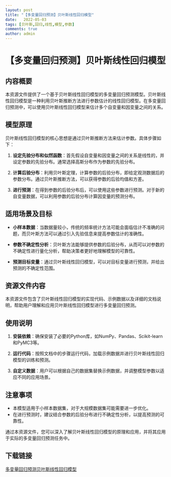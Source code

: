 ```yaml
---
layout: post
title: "【多变量回归预测】贝叶斯线性回归模型"
date:   2022-05-03
tags: [贝叶斯,回归,线性,模型,参数]
comments: true
author: admin
---
```

# 【多变量回归预测】贝叶斯线性回归模型

## 内容概要

本资源文件提供了一个基于贝叶斯线性回归模型的多变量回归预测模型。贝叶斯线性回归模型是一种利用贝叶斯推断方法进行参数估计的线性回归模型。在多变量回归预测中，可以使用贝叶斯线性回归模型来估计多个自变量和因变量之间的关系。

## 模型原理

贝叶斯线性回归模型的核心思想是通过贝叶斯推断方法来估计参数。具体步骤如下：

1. **设定先验分布和似然函数**：首先假设自变量和因变量之间的关系是线性的，并设定参数的先验分布。通常选择高斯分布作为参数的先验分布。

2. **计算后验分布**：利用贝叶斯定理，计算参数的后验分布，即给定观测数据后的参数分布。通过贝叶斯推断方法，可以获得参数的后验均值和方差。

3. **进行预测**：在得到参数的后验分布后，可以使用这些参数进行预测。对于新的自变量数据，可以利用参数的后验分布计算因变量的预测分布。

## 适用场景及目标

- **小样本数据**：当数据量较小，传统的频率统计方法可能会面临估计不准确的问题，而贝叶斯方法可以通过引入先验信息来提高参数估计的准确性。

- **参数不确定性分析**：贝叶斯方法能够提供参数的后验分布，从而可以对参数的不确定性进行量化分析，帮助决策者更好地理解模型的可靠性。

- **预测目标变量**：通过贝叶斯线性回归模型，可以对目标变量进行预测，并给出预测的不确定性范围。

## 资源文件内容

本资源文件包含了贝叶斯线性回归模型的实现代码、示例数据以及详细的文档说明，帮助用户理解和应用贝叶斯线性回归模型进行多变量回归预测。

## 使用说明

1. **安装依赖**：确保安装了必要的Python库，如NumPy、Pandas、Scikit-learn和PyMC3等。

2. **运行代码**：按照文档中的步骤运行代码，加载示例数据并进行贝叶斯线性回归模型的训练和预测。

3. **自定义数据**：用户可以根据自己的数据集替换示例数据，并调整模型参数以适应不同的应用场景。

## 注意事项

- 本模型适用于小样本数据集，对于大规模数据集可能需要进一步优化。
- 在进行预测时，建议结合参数的后验分布进行不确定性分析，以提高预测的可靠性。

通过本资源文件，您可以深入了解贝叶斯线性回归模型的原理和应用，并将其应用于实际的多变量回归预测任务中。

## 下载链接

[多变量回归预测贝叶斯线性回归模型](https://pan.quark.cn/s/c8cbe1c64c01)